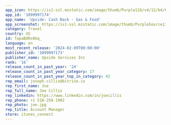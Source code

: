 ```yaml
---
app_icon: https://is1-ssl.mzstatic.com/image/thumb/Purple116/v4/12/b4/66/12b4660c-fcb8-b405-12a4-e39bf77a7556/AppIcon-0-0-1x_U007ephone-0-0-85-220.png/1024x1024bb.png
app_id: '1099997174'
app_name: 'Upside: Cash Back - Gas & Food'
app_screenshot: https://is1-ssl.mzstatic.com/image/thumb/PurpleSource116/v4/94/49/09/94490917-546b-1d1a-353e-106f321cef11/36d6abf0-73f5-4c38-b5da-de55185cca52_Upside_2024_iOS_Screens_6_U002c5_U2019_U2019_1242x2688_Test-05_C---Mix-of-frames_01.jpg/1242x2688bb.png
category: Travel
country: US
id: TapaBORx0Gq_
language: en
most_recent_release: '2024-02-09T00:00:00'
publisher_id: '1099997173'
publisher_name: Upside Services Inc
rank: '16'
release_count_in_past_year: '24'
release_count_in_past_year_category: 17
release_count_in_past_year_top_in_category: 42
rep_email: joseph.cillis@bitrise.io
rep_first_name: Joe
rep_full_name: Joe Cillis
rep_linkedin: https://www.linkedin.com/in/joecillis
rep_phone: +1 518-258-1902
rep_photo: joe.jpg
rep_title: Account Manager
store: itunes_connect
---
```

